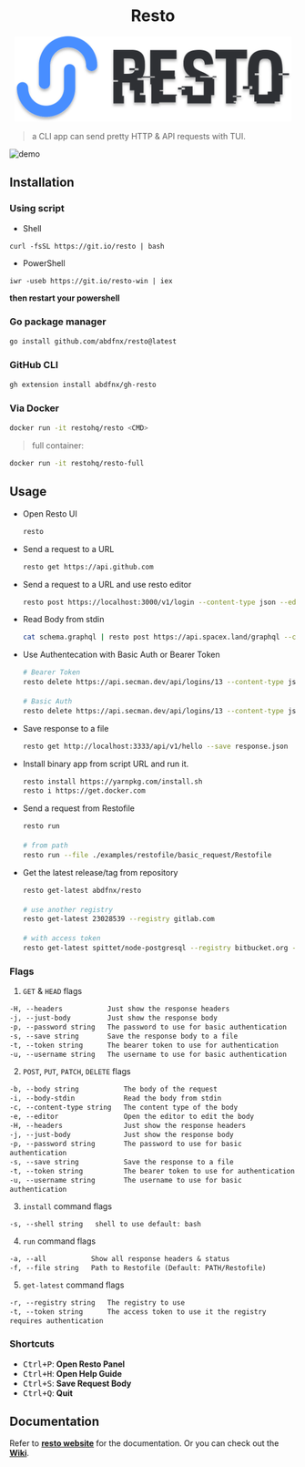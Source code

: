 <h1 align="center">Resto</h1>

<p align="center">
  <img src="./.github/assets/logo.svg" height="150px" />
</p>

> a CLI app can send pretty HTTP & API requests with TUI.

![demo](https://user-images.githubusercontent.com/64256993/145669325-d9f122d9-c562-417f-a223-a7f2b1c49adb.gif)

## Installation

### Using script

* Shell

```
curl -fsSL https://git.io/resto | bash
```

* PowerShell

```
iwr -useb https://git.io/resto-win | iex
```

**then restart your powershell**

### Go package manager

  ```bash
  go install github.com/abdfnx/resto@latest
  ```

### GitHub CLI
  
  ```bash
  gh extension install abdfnx/gh-resto
  ```

### Via Docker

  ```bash
  docker run -it restohq/resto <CMD>
  ```

  > full container:

  ```bash
  docker run -it restohq/resto-full
  ```

## Usage

* Open Resto UI

  ```bash
  resto
  ```

* Send a request to a URL

  ```bash
  resto get https://api.github.com
  ```

* Send a request to a URL and use resto editor

  ```bash
  resto post https://localhost:3000/v1/login --content-type json --editor
  ```

* Read Body from stdin

  ```bash
  cat schema.graphql | resto post https://api.spacex.land/graphql --content-type graphql --body-stdin
  ```

* Use Authentecation with Basic Auth or Bearer Token

  ```bash
  # Bearer Token
  resto delete https://api.secman.dev/api/logins/13 --content-type json --token TOKEN
  
  # Basic Auth
  resto delete https://api.secman.dev/api/logins/13 --content-type json --username USERNAME --password PASSWORD
  ```

* Save response to a file

  ```bash
  resto get http://localhost:3333/api/v1/hello --save response.json
  ```
  
* Install binary app from script URL and run it.

  ```bash
  resto install https://yarnpkg.com/install.sh
  resto i https://get.docker.com
  ```

* Send a request from Restofile

  ```bash
  resto run

  # from path
  resto run --file ./examples/restofile/basic_request/Restofile
  ```
  
* Get the latest release/tag from repository
  ```bash
  resto get-latest abdfnx/resto
  
  # use another registry
  resto get-latest 23028539 --registry gitlab.com
  
  # with access token
  resto get-latest spittet/node-postgresql --registry bitbucket.org --token YOUR-ACCESS-TOKEN
  ```

### Flags

1. `GET` & `HEAD` flags

  ```
  -H, --headers           Just show the response headers
  -j, --just-body         Just show the response body
  -p, --password string   The password to use for basic authentication
  -s, --save string       Save the response body to a file
  -t, --token string      The bearer token to use for authentication
  -u, --username string   The username to use for basic authentication
  ```

2. `POST`, `PUT`, `PATCH`, `DELETE` flags

  ```
  -b, --body string           The body of the request
  -i, --body-stdin            Read the body from stdin
  -c, --content-type string   The content type of the body
  -e, --editor                Open the editor to edit the body
  -H, --headers               Just show the response headers
  -j, --just-body             Just show the response body
  -p, --password string       The password to use for basic authentication
  -s, --save string           Save the response to a file
  -t, --token string          The bearer token to use for authentication
  -u, --username string       The username to use for basic authentication
  ```
  
3. `install` command flags

  ```
  -s, --shell string   shell to use default: bash
  ```
  
4. `run` command flags

  ```
  -a, --all           Show all response headers & status
  -f, --file string   Path to Restofile (Default: PATH/Restofile)
  ```
  
5. `get-latest` command flags

  ```
  -r, --registry string   The registry to use
  -t, --token string      The access token to use it the registry requires authentication
  ```

### Shortcuts

- <kbd>Ctrl+P</kbd>: **Open Resto Panel**
- <kbd>Ctrl+H</kbd>: **Open Help Guide**
- <kbd>Ctrl+S</kbd>: **Save Request Body**
- <kbd>Ctrl+Q</kbd>: **Quit**

## Documentation

Refer to [**resto website**](https://resto.web.app) for the documentation. Or you can check out the [**Wiki**](https://github.com/abdfnx/resto/wiki).
